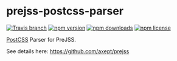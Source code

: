 prejss-postcss-parser
====

[![Travis branch](https://img.shields.io/travis/axept/prejss-postcss-parser/master.svg?style=flat-square)](https://travis-ci.org/axept/prejss-postcss-parser)
[![npm version](https://img.shields.io/npm/v/prejss-postcss-parser.svg?style=flat-square)](https://www.npmjs.com/package/prejss-postcss-parser)
[![npm downloads](https://img.shields.io/npm/dt/prejss-postcss-parser.svg?style=flat-square)](https://www.npmjs.com/package/prejss-postcss-parser)
[![npm license](https://img.shields.io/npm/l/prejss-postcss-parser.svg?style=flat-square)](https://www.npmjs.com/package/prejss-postcss-parser)

[PostCSS](https://github.com/postcss/postcss) Parser for PreJSS.

See details here: https://github.com/axept/prejss
